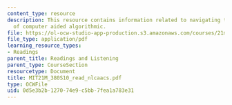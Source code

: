```yaml
---
content_type: resource
description: This resource contains information related to navigating the landscape
  of computer aided algorithmic.
file: https://ol-ocw-studio-app-production.s3.amazonaws.com/courses/21m-380-music-and-technology-algorithmic-and-generative-music-spring-2010/0d5e3b2b127074e9c5bb7fea1a783e31_MIT21M_380S10_read_nlcaacs.pdf
file_type: application/pdf
learning_resource_types:
- Readings
parent_title: Readings and Listening
parent_type: CourseSection
resourcetype: Document
title: MIT21M_380S10_read_nlcaacs.pdf
type: OCWFile
uid: 0d5e3b2b-1270-74e9-c5bb-7fea1a783e31
---
```

